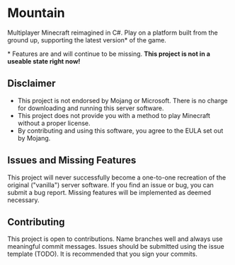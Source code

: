 # Mountain

Multiplayer Minecraft reimagined in C#.
Play on a platform built from the ground up, supporting the latest version* of the game.


\* Features are and will continue to be missing. **This project is not in a useable state right now!**

## Disclaimer
- This project is not endorsed by Mojang or Microsoft. There is no charge for downloading and running this server software.
- This project does not provide you with a method to play Minecraft without a proper license.
- By contributing and using this software, you agree to the EULA set out by Mojang.

## Issues and Missing Features
This project will never successfully become a one-to-one recreation of the original ("vanilla") server software. If you find an issue or bug, you can submit a bug report. Missing features will be implemented as deemed necessary.

## Contributing
This project is open to contributions. Name branches well and always use meaningful commit messages. Issues should be submitted using the issue template (TODO). It is recommended that you sign your commits.
